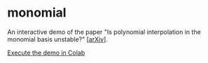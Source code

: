 # monomial
An interactive demo of the paper "Is polynomial interpolation in the monomial basis unstable?" [[arXiv](https://arxiv.org/abs/2212.10519)].

[Execute the demo in Colab](https://colab.research.google.com/drive/1iP96Y_xLSS7PXKajvMW5eHBDIzGDaqqb?usp=sharing)
